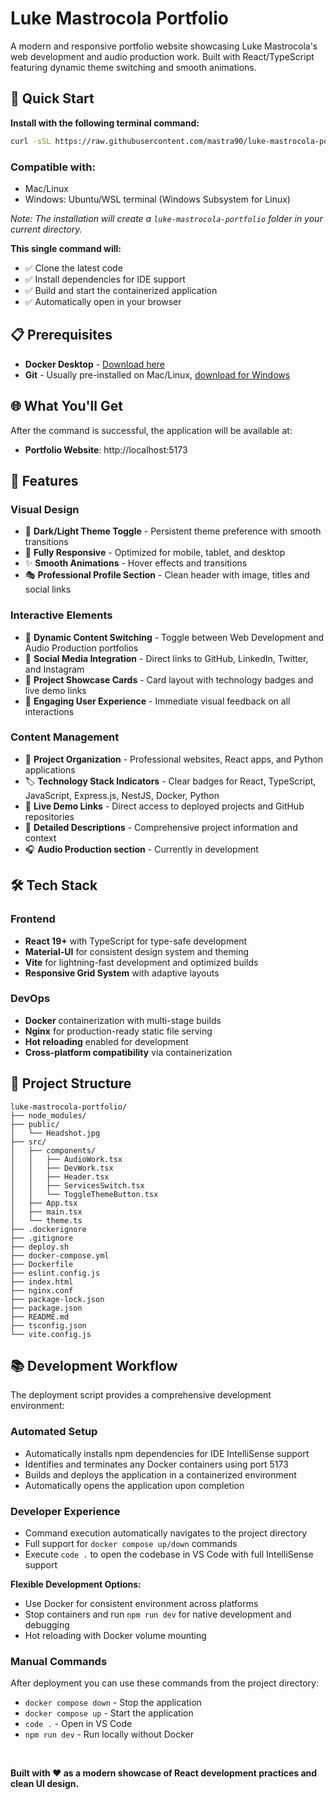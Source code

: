 # Luke Mastrocola Portfolio

A modern and responsive portfolio website showcasing Luke Mastrocola's web development and audio production work. Built with React/TypeScript featuring dynamic theme switching and smooth animations.

## 🚀 Quick Start

**Install with the following terminal command:**

```bash
curl -sSL https://raw.githubusercontent.com/mastra90/luke-mastrocola-portfolio/master/deploy.sh | bash && cd luke-mastrocola-portfolio
```

### Compatible with:

- Mac/Linux
- Windows: Ubuntu/WSL terminal (Windows Subsystem for Linux)

_Note: The installation will create a `luke-mastrocola-portfolio` folder in your current directory._

**This single command will:**

- ✅ Clone the latest code
- ✅ Install dependencies for IDE support
- ✅ Build and start the containerized application
- ✅ Automatically open in your browser

## 📋 Prerequisites

- **Docker Desktop** - [Download here](https://www.docker.com/products/docker-desktop/)
- **Git** - Usually pre-installed on Mac/Linux, [download for Windows](https://git-scm.com/)

## 🌐 What You'll Get

After the command is successful, the application will be available at:

- **Portfolio Website**: http://localhost:5173

## 🎨 Features

### Visual Design

- 🌙 **Dark/Light Theme Toggle** - Persistent theme preference with smooth transitions
- 📱 **Fully Responsive** - Optimized for mobile, tablet, and desktop
- ✨ **Smooth Animations** - Hover effects and transitions
- 🎭 **Professional Profile Section** - Clean header with image, titles and social links

### Interactive Elements

- 🔄 **Dynamic Content Switching** - Toggle between Web Development and Audio Production portfolios
- 🔗 **Social Media Integration** - Direct links to GitHub, LinkedIn, Twitter, and Instagram
- 🎯 **Project Showcase Cards** - Card layout with technology badges and live demo links
- 💫 **Engaging User Experience** - Immediate visual feedback on all interactions

### Content Management

- 📂 **Project Organization** - Professional websites, React apps, and Python applications
- 🏷️ **Technology Stack Indicators** - Clear badges for React, TypeScript, JavaScript, Express.js, NestJS, Docker, Python
- 🚀 **Live Demo Links** - Direct access to deployed projects and GitHub repositories
- 📝 **Detailed Descriptions** - Comprehensive project information and context
- 🎧 **Audio Production section** - Currently in development

## 🛠 Tech Stack

### Frontend

- **React 19+** with TypeScript for type-safe development
- **Material-UI** for consistent design system and theming
- **Vite** for lightning-fast development and optimized builds
- **Responsive Grid System** with adaptive layouts

### DevOps

- **Docker** containerization with multi-stage builds
- **Nginx** for production-ready static file serving
- **Hot reloading** enabled for development
- **Cross-platform compatibility** via containerization

## 📁 Project Structure

```
luke-mastrocola-portfolio/
├── node_modules/
├── public/
│   └── Headshot.jpg
├── src/
│   ├── components/
│   │   ├── AudioWork.tsx
│   │   ├── DevWork.tsx
│   │   ├── Header.tsx
│   │   ├── ServicesSwitch.tsx
│   │   └── ToggleThemeButton.tsx
│   ├── App.tsx
│   ├── main.tsx
│   └── theme.ts
├── .dockerignore
├── .gitignore
├── deploy.sh
├── docker-compose.yml
├── Dockerfile
├── eslint.config.js
├── index.html
├── nginx.conf
├── package-lock.json
├── package.json
├── README.md
├── tsconfig.json
└── vite.config.js
```

## 📚 Development Workflow

The deployment script provides a comprehensive development environment:

### Automated Setup

- Automatically installs npm dependencies for IDE IntelliSense support
- Identifies and terminates any Docker containers using port 5173
- Builds and deploys the application in a containerized environment
- Automatically opens the application upon completion

### Developer Experience

- Command execution automatically navigates to the project directory
- Full support for `docker compose up/down` commands
- Execute `code .` to open the codebase in VS Code with full IntelliSense support

**Flexible Development Options:**

- Use Docker for consistent environment across platforms
- Stop containers and run `npm run dev` for native development and debugging
- Hot reloading with Docker volume mounting

### Manual Commands

After deployment you can use these commands from the project directory:

- `docker compose down` - Stop the application
- `docker compose up` - Start the application
- `code .` - Open in VS Code
- `npm run dev` - Run locally without Docker

<br>

**Built with ❤️ as a modern showcase of React development practices and clean UI design.**

